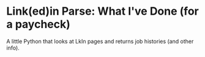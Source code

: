 # Link(ed)in Parse: What I've Done (for a paycheck)
A little Python that looks at LkIn pages and returns job histories (and other info).
